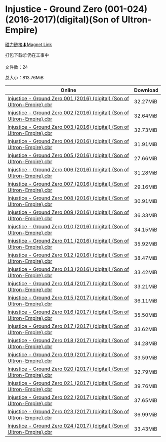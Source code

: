 # Injustice - Ground Zero (001-024)(2016-2017)(digital)(Son of Ultron-Empire)

[磁力链接⬇Magnet Link](magnet:?xt=urn:btih:b7910a556a1a63695d4d4d2e0f26b45b5d72fd27&dn=Injustice%20-%20Ground%20Zero%20%28001-024%29%282016-2017%29%28digital%29%28Son%20of%20Ultron-Empire%29)

打包下载📦仍在工事中

文件数：24

总大小：813.76MiB

Online | Download
--- | ---
[Injustice - Ground Zero 001 (2016) (digital) (Son of Ultron-Empire).cbr](https://github.com/alicewish/markdown/blob/master/comic/Injustice-Ground-Zero-001-2016-digital-Son-of-Ultron-Empire-cbr.md) | 32.27MiB
[Injustice - Ground Zero 002 (2016) (digital) (Son of Ultron-Empire).cbr](https://github.com/alicewish/markdown/blob/master/comic/Injustice-Ground-Zero-002-2016-digital-Son-of-Ultron-Empire-cbr.md) | 32.64MiB
[Injustice - Ground Zero 003 (2016) (digital) (Son of Ultron-Empire).cbr](https://github.com/alicewish/markdown/blob/master/comic/Injustice-Ground-Zero-003-2016-digital-Son-of-Ultron-Empire-cbr.md) | 32.73MiB
[Injustice - Ground Zero 004 (2016) (digital) (Son of Ultron-Empire).cbr](https://github.com/alicewish/markdown/blob/master/comic/Injustice-Ground-Zero-004-2016-digital-Son-of-Ultron-Empire-cbr.md) | 31.91MiB
[Injustice - Ground Zero 005 (2016) (digital) (Son of Ultron-Empire).cbr](https://github.com/alicewish/markdown/blob/master/comic/Injustice-Ground-Zero-005-2016-digital-Son-of-Ultron-Empire-cbr.md) | 27.66MiB
[Injustice - Ground Zero 006 (2016) (digital) (Son of Ultron-Empire).cbr](https://github.com/alicewish/markdown/blob/master/comic/Injustice-Ground-Zero-006-2016-digital-Son-of-Ultron-Empire-cbr.md) | 31.28MiB
[Injustice - Ground Zero 007 (2016) (digital) (Son of Ultron-Empire).cbr](https://github.com/alicewish/markdown/blob/master/comic/Injustice-Ground-Zero-007-2016-digital-Son-of-Ultron-Empire-cbr.md) | 29.16MiB
[Injustice - Ground Zero 008 (2016) (digital) (Son of Ultron-Empire).cbr](https://github.com/alicewish/markdown/blob/master/comic/Injustice-Ground-Zero-008-2016-digital-Son-of-Ultron-Empire-cbr.md) | 30.91MiB
[Injustice - Ground Zero 009 (2016) (digital) (Son of Ultron-Empire).cbr](https://github.com/alicewish/markdown/blob/master/comic/Injustice-Ground-Zero-009-2016-digital-Son-of-Ultron-Empire-cbr.md) | 36.33MiB
[Injustice - Ground Zero 010 (2016) (digital) (Son of Ultron-Empire).cbr](https://github.com/alicewish/markdown/blob/master/comic/Injustice-Ground-Zero-010-2016-digital-Son-of-Ultron-Empire-cbr.md) | 34.15MiB
[Injustice - Ground Zero 011 (2016) (digital) (Son of Ultron-Empire).cbr](https://github.com/alicewish/markdown/blob/master/comic/Injustice-Ground-Zero-011-2016-digital-Son-of-Ultron-Empire-cbr.md) | 35.92MiB
[Injustice - Ground Zero 012 (2016) (digital) (Son of Ultron-Empire).cbr](https://github.com/alicewish/markdown/blob/master/comic/Injustice-Ground-Zero-012-2016-digital-Son-of-Ultron-Empire-cbr.md) | 38.47MiB
[Injustice - Ground Zero 013 (2016) (digital) (Son of Ultron-Empire).cbr](https://github.com/alicewish/markdown/blob/master/comic/Injustice-Ground-Zero-013-2016-digital-Son-of-Ultron-Empire-cbr.md) | 33.42MiB
[Injustice - Ground Zero 014 (2017) (digital) (Son of Ultron-Empire).cbr](https://github.com/alicewish/markdown/blob/master/comic/Injustice-Ground-Zero-014-2017-digital-Son-of-Ultron-Empire-cbr.md) | 33.21MiB
[Injustice - Ground Zero 015 (2017) (digital) (Son of Ultron-Empire).cbr](https://github.com/alicewish/markdown/blob/master/comic/Injustice-Ground-Zero-015-2017-digital-Son-of-Ultron-Empire-cbr.md) | 36.11MiB
[Injustice - Ground Zero 016 (2017) (digital) (Son of Ultron-Empire).cbr](https://github.com/alicewish/markdown/blob/master/comic/Injustice-Ground-Zero-016-2017-digital-Son-of-Ultron-Empire-cbr.md) | 35.50MiB
[Injustice - Ground Zero 017 (2017) (digital) (Son of Ultron-Empire).cbr](https://github.com/alicewish/markdown/blob/master/comic/Injustice-Ground-Zero-017-2017-digital-Son-of-Ultron-Empire-cbr.md) | 33.62MiB
[Injustice - Ground Zero 018 (2017) (digital) (Son of Ultron-Empire).cbr](https://github.com/alicewish/markdown/blob/master/comic/Injustice-Ground-Zero-018-2017-digital-Son-of-Ultron-Empire-cbr.md) | 34.28MiB
[Injustice - Ground Zero 019 (2017) (digital) (Son of Ultron-Empire).cbr](https://github.com/alicewish/markdown/blob/master/comic/Injustice-Ground-Zero-019-2017-digital-Son-of-Ultron-Empire-cbr.md) | 33.59MiB
[Injustice - Ground Zero 020 (2017) (digital) (Son of Ultron-Empire).cbr](https://github.com/alicewish/markdown/blob/master/comic/Injustice-Ground-Zero-020-2017-digital-Son-of-Ultron-Empire-cbr.md) | 32.79MiB
[Injustice - Ground Zero 021 (2017) (digital) (Son of Ultron-Empire).cbr](https://github.com/alicewish/markdown/blob/master/comic/Injustice-Ground-Zero-021-2017-digital-Son-of-Ultron-Empire-cbr.md) | 39.76MiB
[Injustice - Ground Zero 022 (2017) (digital) (Son of Ultron-Empire).cbr](https://github.com/alicewish/markdown/blob/master/comic/Injustice-Ground-Zero-022-2017-digital-Son-of-Ultron-Empire-cbr.md) | 37.65MiB
[Injustice - Ground Zero 023 (2017) (digital) (Son of Ultron-Empire).cbr](https://github.com/alicewish/markdown/blob/master/comic/Injustice-Ground-Zero-023-2017-digital-Son-of-Ultron-Empire-cbr.md) | 36.99MiB
[Injustice - Ground Zero 024 (2017) (digital) (Son of Ultron-Empire).cbr](https://github.com/alicewish/markdown/blob/master/comic/Injustice-Ground-Zero-024-2017-digital-Son-of-Ultron-Empire-cbr.md) | 33.43MiB